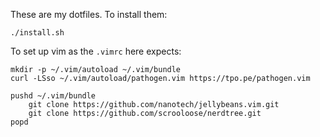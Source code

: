 These are my dotfiles. To install them:

    ./install.sh

To set up vim as the `.vimrc` here expects:

    mkdir -p ~/.vim/autoload ~/.vim/bundle
    curl -LSso ~/.vim/autoload/pathogen.vim https://tpo.pe/pathogen.vim

    pushd ~/.vim/bundle
        git clone https://github.com/nanotech/jellybeans.vim.git
        git clone https://github.com/scrooloose/nerdtree.git
    popd
